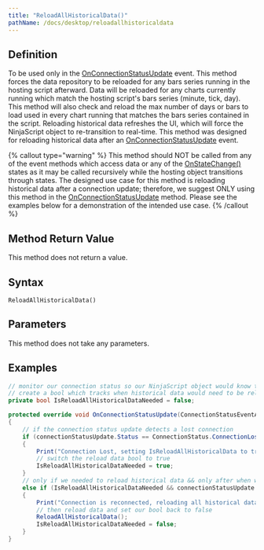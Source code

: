 ```yaml
---
title: "ReloadAllHistoricalData()"
pathName: /docs/desktop/reloadallhistoricaldata
---
```


## Definition

To be used only in the [OnConnectionStatusUpdate](/docs/desktop/onconnectionstatusupdate) event. This method forces the data repository to be reloaded for any bars series running in the hosting script afterward. Data will be reloaded for any charts currently running which match the hosting script's bars series (minute, tick, day). This method will also check and reload the max number of days or bars to load used in every chart running that matches the bars series contained in the script. Reloading historical data refreshes the UI, which will force the NinjaScript object to re-transition to real-time. This method was designed for reloading historical data after an [OnConnectionStatusUpdate](/docs/desktop/onconnectionstatusupdate) event.

{% callout type="warning" %}
This method should NOT be called from any of the event methods which access data or any of the [OnStateChange()](/docs/desktop/onstatechange) states as it may be called recursively while the hosting object transitions through states. The designed use case for this method is reloading historical data after a connection update; therefore, we suggest ONLY using this method in the [OnConnectionStatusUpdate](/docs/desktop/onconnectionstatusupdate) method. Please see the examples below for a demonstration of the intended use case.
{% /callout %}

## Method Return Value

This method does not return a value.

## Syntax

```
ReloadAllHistoricalData()
```

## Parameters

This method does not take any parameters.

## Examples

```csharp
// monitor our connection status so our NinjaScript object would know to reload historical data
// create a bool which tracks when historical data would need to be reloaded after a connection loss
private bool IsReloadAllHistoricalDataNeeded = false;

protected override void OnConnectionStatusUpdate(ConnectionStatusEventArgs connectionStatusUpdate)
{
    // if the connection status update detects a lost connection
    if (connectionStatusUpdate.Status == ConnectionStatus.ConnectionLost)
    {
        Print("Connection Lost, setting IsReloadAllHistoricalData to true");
        // switch the reload data bool to true
        IsReloadAllHistoricalDataNeeded = true;
    }
    // only if we needed to reload historical data && only after when we have reconnected
    else if (IsReloadAllHistoricalDataNeeded && connectionStatusUpdate.Status == ConnectionStatus.Connected)
    {
        Print("Connection is reconnected, reloading all historical data");
        // then reload data and set our bool back to false
        ReloadAllHistoricalData();
        IsReloadAllHistoricalDataNeeded = false;
    }
}
```
